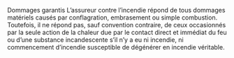 Dommages garantis
L’assureur contre l’incendie répond de tous dommages matériels causés par conflagration, embrasement ou simple combustion. Toutefois, il ne répond pas, sauf convention contraire, de ceux occasionnés par la seule action de la chaleur due par le contact direct et immédiat du feu ou d’une substance incandescente s’il n’y a eu ni incendie, ni commencement d’incendie susceptible de dégénérer en incendie véritable.
